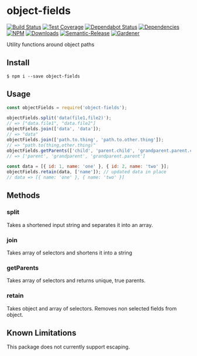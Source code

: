 # object-fields

[![Build Status](https://circleci.com/gh/blackflux/object-fields.png?style=shield)](https://circleci.com/gh/blackflux/object-fields)
[![Test Coverage](https://img.shields.io/coveralls/blackflux/object-fields/master.svg)](https://coveralls.io/github/blackflux/object-fields?branch=master)
[![Dependabot Status](https://api.dependabot.com/badges/status?host=github&repo=blackflux/object-fields)](https://dependabot.com)
[![Dependencies](https://david-dm.org/blackflux/object-fields/status.svg)](https://david-dm.org/blackflux/object-fields)
[![NPM](https://img.shields.io/npm/v/object-fields.svg)](https://www.npmjs.com/package/object-fields)
[![Downloads](https://img.shields.io/npm/dt/object-fields.svg)](https://www.npmjs.com/package/object-fields)
[![Semantic-Release](https://github.com/blackflux/js-gardener/blob/master/assets/icons/semver.svg)](https://github.com/semantic-release/semantic-release)
[![Gardener](https://github.com/blackflux/js-gardener/blob/master/assets/badge.svg)](https://github.com/blackflux/js-gardener)

Utility functions around object paths

## Install

    $ npm i --save object-fields

## Usage

<!-- eslint-disable import/no-unresolved, import/no-extraneous-dependencies -->
```js
const objectFields = require('object-fields');

objectFields.split('data(file1,file2)');
// => ["data.file1", "data.file2"]
objectFields.join(['data', 'data']);
// => "data"
objectFields.join(['path.to.thing', 'path.to.other.thing']);
// => "path.to(thing,other.thing)"
objectFields.getParents(['child', 'parent.child', 'grandparent.parent.child']);
// => ['parent', 'grandparent', 'grandparent.parent']

const data = [{ id: 1, name: 'one' }, { id: 2, name: 'two' }];
objectFields.retain(data, ['name']); // updated data in place
// data => [{ name: 'one' }, { name: 'two' }]
```

## Methods

### split

Takes a shortened input string and separates it into an array.

### join

Takes array of selectors and shortens it into a string

### getParents

Takes array of selectors and returns unique, true parents.

### retain

Takes object and array of selectors. Removes non selected fields from object.

## Known Limitations

This package does not currently support escaping.
